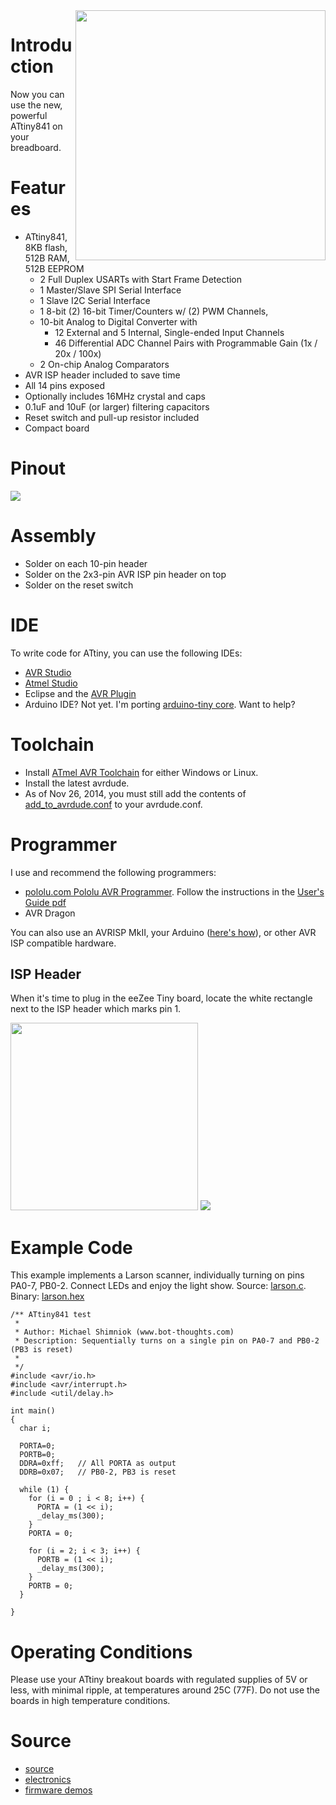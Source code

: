 <img src='https://lh5.googleusercontent.com/-kIaax9B3ZnQ/UyjAYEJ66hI/AAAAAAAAJ80/f9sgkqmFhB0/w916-h610-no/IMG_9950.JPG' align='right' width='400' />

# Introduction #

Now you can use the new, powerful ATtiny841 on your breadboard.

# Features #

  * ATtiny841, 8KB flash, 512B RAM, 512B EEPROM
    * 2 Full Duplex USARTs with Start Frame Detection
    * 1 Master/Slave SPI Serial Interface
    * 1 Slave I2C Serial Interface
    * 1 8-bit (2) 16-bit Timer/Counters w/ (2) PWM Channels,
    * 10-bit Analog to Digital Converter with
      * 12 External and 5 Internal, Single-ended Input Channels
      * 46 Differential ADC Channel Pairs with Programmable Gain (1x / 20x / 100x)
    * 2 On-chip Analog Comparators
  * AVR ISP header included to save time
  * All 14 pins exposed
  * Optionally includes 16MHz crystal and caps
  * 0.1uF and 10uF (or larger) filtering capacitors
  * Reset switch and pull-up resistor included
  * Compact board

# Pinout #

<img src='https://lh3.googleusercontent.com/-79y4iADArvU/UyjAsn_qN7I/AAAAAAAAJ88/ZwvZMlQdhfo/w845-h161-no/Tiny841_pinout.png' />

# Assembly #

  * Solder on each 10-pin header
  * Solder on the 2x3-pin AVR ISP pin header on top
  * Solder on the reset switch

# IDE #

To write code for ATtiny, you can use the following IDEs:

  * [AVR Studio](http://www.atmel.com/tools/STUDIOARCHIVE.aspx)
  * [Atmel Studio](http://www.atmel.com/microsite/atmel_studio6/)
  * Eclipse and the [AVR Plugin](http://avr-eclipse.sourceforge.net/wiki/index.php/The_AVR_Eclipse_Plugin)
  * Arduino IDE? Not yet. I'm porting [arduino-tiny core](https://github.com/shimniok/arduino-tiny). Want to help?

# Toolchain #

  * Install  [ATmel AVR Toolchain](http://www.atmel.com/products/microcontrollers/avr/tinyAVR.aspx?tab=tools) for either Windows or Linux.
  * Install the latest avrdude.
  * As of Nov 26, 2014, you must still add the contents of [add\_to\_avrdude.conf](https://bot-thoughts-eezee.googlecode.com/svn/trunk/eeZeeTiny841/setup/add_to_avrdude.conf) to your avrdude.conf.

# Programmer #

I use and recommend the following programmers:

  * [pololu.com Pololu AVR Programmer](http://www.pololu.com/product/1300). Follow the instructions in the [User's Guide pdf](http://www.pololu.com/docs/0J36)
  * AVR Dragon

You can also use an AVRISP MkII, your Arduino ([here's how](http://arduino.cc/en/Tutorial/ArduinoISP)), or other AVR ISP compatible hardware.

## ISP Header ##

When it's time to plug in the eeZee Tiny board, locate the white rectangle next to the ISP header which marks pin 1.

<img src='https://lh5.googleusercontent.com/-wPFxKrqw4eo/VHZXhOeSnPI/AAAAAAAAKlI/Hc-qc09wAYA/w893-h571-no/AVRISP6.jpg' width='300' />

<img src='http://www.batsocks.co.uk/img/info_isp/ISP%206%20way%20pinout.png' />

# Example Code #

This example implements a Larson scanner, individually turning on pins PA0-7, PB0-2. Connect LEDs and enjoy the light show. Source: [larson.c](https://code.google.com/p/bot-thoughts-eezee/source/browse/trunk/eeZeeTiny841/firmware/larson/larson.c). Binary: [larson.hex](https://code.google.com/p/bot-thoughts-eezee/source/browse/trunk/eeZeeTiny841/firmware/larson/larson.hex)

```
/** ATtiny841 test
 * 
 * Author: Michael Shimniok (www.bot-thoughts.com)
 * Description: Sequentially turns on a single pin on PA0-7 and PB0-2 (PB3 is reset)
 *
 */
#include <avr/io.h>
#include <avr/interrupt.h>
#include <util/delay.h>

int main()
{ 
  char i;
  
  PORTA=0;
  PORTB=0;
  DDRA=0xff;   // All PORTA as output
  DDRB=0x07;   // PB0-2, PB3 is reset
  
  while (1) {
    for (i = 0 ; i < 8; i++) {
      PORTA = (1 << i);
      _delay_ms(300);
    }
    PORTA = 0;
    
    for (i = 2; i < 3; i++) {
      PORTB = (1 << i);
      _delay_ms(300);
    }
    PORTB = 0;
  }

}
```

# Operating Conditions #

Please use your ATtiny breakout boards with regulated supplies of 5V or less, with minimal ripple, at temperatures around 25C (77F). Do not use the boards in high temperature conditions.

# Source #
  * [source](https://code.google.com/p/bot-thoughts-eezee/source/browse/#svn%2Ftrunk%2FeeZeeTiny841)
  * [electronics](https://code.google.com/p/bot-thoughts-eezee/source/browse/#svn%2Ftrunk%2FeeZeeTiny841%2Felectronics)
  * [firmware demos](https://code.google.com/p/bot-thoughts-eezee/source/browse/#svn%2Ftrunk%2FeeZeeTiny841%2Ffirmware)